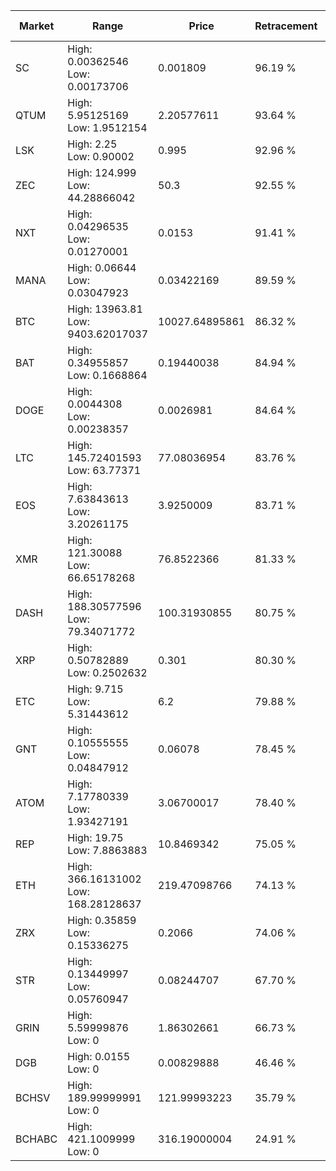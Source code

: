| Market | Range | Price| Retracement | Doubles to 50% |
| --- | --- | --- | --- | --- |
| SC | High: 0.00362546<br />Low: 0.00173706 | 0.001809 | 96.19 % | 1.48 |
| QTUM | High: 5.95125169<br />Low: 1.9512154 | 2.20577611 | 93.64 % | 1.79 |
| LSK | High: 2.25<br />Low: 0.90002 | 0.995 | 92.96 % | 1.58 |
| ZEC | High: 124.999<br />Low: 44.28866042 | 50.3 | 92.55 % | 1.68 |
| NXT | High: 0.04296535<br />Low: 0.01270001 | 0.0153 | 91.41 % | 1.82 |
| MANA | High: 0.06644<br />Low: 0.03047923 | 0.03422169 | 89.59 % | 1.42 |
| BTC | High: 13963.81<br />Low: 9403.62017037 | 10027.64895861 | 86.32 % | 1.17 |
| BAT | High: 0.34955857<br />Low: 0.1668864 | 0.19440038 | 84.94 % | 1.33 |
| DOGE | High: 0.0044308<br />Low: 0.00238357 | 0.0026981 | 84.64 % | 1.26 |
| LTC | High: 145.72401593<br />Low: 63.77371 | 77.08036954 | 83.76 % | 1.36 |
| EOS | High: 7.63843613<br />Low: 3.20261175 | 3.9250009 | 83.71 % | 1.38 |
| XMR | High: 121.30088<br />Low: 66.65178268 | 76.8522366 | 81.33 % | 1.22 |
| DASH | High: 188.30577596<br />Low: 79.34071772 | 100.31930855 | 80.75 % | 1.33 |
| XRP | High: 0.50782889<br />Low: 0.2502632 | 0.301 | 80.30 % | 1.26 |
| ETC | High: 9.715<br />Low: 5.31443612 | 6.2 | 79.88 % | 1.21 |
| GNT | High: 0.10555555<br />Low: 0.04847912 | 0.06078 | 78.45 % | 1.27 |
| ATOM | High: 7.17780339<br />Low: 1.93427191 | 3.06700017 | 78.40 % | 1.49 |
| REP | High: 19.75<br />Low: 7.8863883 | 10.8469342 | 75.05 % | 1.27 |
| ETH | High: 366.16131002<br />Low: 168.28128637 | 219.47098766 | 74.13 % | 1.22 |
| ZRX | High: 0.35859<br />Low: 0.15336275 | 0.2066 | 74.06 % | 1.24 |
| STR | High: 0.13449997<br />Low: 0.05760947 | 0.08244707 | 67.70 % | 1.17 |
| GRIN | High: 5.59999876<br />Low: 0 | 1.86302661 | 66.73 % | 1.50 |
| DGB | High: 0.0155<br />Low: 0 | 0.00829888 | 46.46 % | 0.00 |
| BCHSV | High: 189.99999991<br />Low: 0 | 121.99993223 | 35.79 % | 0.00 |
| BCHABC | High: 421.1009999<br />Low: 0 | 316.19000004 | 24.91 % | 0.00 |
